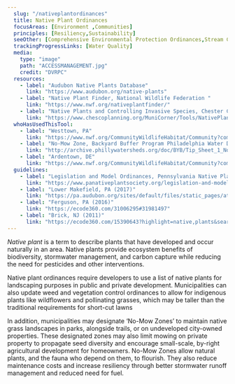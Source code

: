 ```yaml
---
  slug: "/nativeplantordinances"
  title: Native Plant Ordinances
  focusAreas: [Environment ,Communities]
  principles: [Resiliency,Sustainability]
  seeOther: [Comprehensive Environmental Protection Ordinances,Stream Corridor Protection Ordinancess,Street Tree Ordinance & Management Plan]
  trackingProgressLinks: [Water Quality]
  media: 
    type: "image"
    path: "ACCESSMANAGEMENT.jpg"
    credit: "DVRPC"
  resources: 
    - label: "Audubon Native Plants Database"
      link: "https://www.audubon.org/native-plants"
    - label: "Native Plant Finder, National Wildlife Federation "
      link: "https://www.nwf.org/nativeplantfinder/"
    - label: "Native Plants and Controlling Invasive Species, Chester County Planning Toolbox"
      link: "https://www.chescoplanning.org/MuniCorner/Tools/NativePlants.cfm"  
  whoHasUsedThisTool: 
    - label: "Westtown, PA"
      link: "https://www.nwf.org/CommunityWildlifeHabitat/Community?communityId=164"
    - label: "No-Mow Zone, Backyard Buffer Program Philadelphia Water Dept."
      link: "http://archive.phillywatersheds.org/doc/BYB/Tip_Sheet_1_No_Mow_Zone.pdf"
    - label: "Ardentown, DE"
      link: "https://www.nwf.org/CommunityWildlifeHabitat/Community?communityId=191"
  guidelines: 
    - label: "Legislation and Model Ordinances, Pennsylvania Native Plant Society"
      link: "https://www.panativeplantsociety.org/legislation-and-model-ordinances.html"
    - label: "Lower Makefield, PA (2017)"
      link: "https://pa.audubon.org/sites/default/files/static_pages/attachments/native-plant-ordinance-final-2017.pdf"
    - label: "Ferguson, PA (2016)"
      link: "https://ecode360.com/31006295#31981497"
    - label: "Brick, NJ (2011)"
      link: "https://ecode360.com/15390643?highlight=native,plants&searchId=6999585428632798#15390643"
---
```


_Native plant_ is a term to describe plants that have developed and occur naturally in an area. Native plants provide ecosystem benefits of biodiversity, stormwater management, and carbon capture while reducing the need for pesticides and other interventions.

Native plant ordinances require developers to use a list of native plants for landscaping purposes in public and private development. Municipalities can also update weed and vegetation control ordinances to allow for indigenous plants like wildflowers and pollinating grasses, which may be taller than the traditional requirements for short-cut lawns

In addition, municipalities may designate ‘No-Mow Zones’ to maintain native grass landscapes in parks, alongside trails, or on undeveloped city-owned properties. These designated zones may also limit mowing on private property to propagate seed diversity and encourage small-scale, by-right agricultural development for homeowners. No-Mow Zones allow natural plants, and the fauna who depend on them, to flourish. They also reduce maintenance costs and increase resiliency through better stormwater runoff management and reduced need for fuel.
